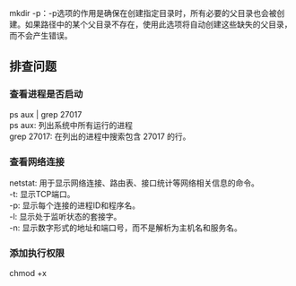 mkdir -p：-p选项的作用是确保在创建指定目录时，所有必要的父目录也会被创建。如果路径中的某个父目录不存在，使用此选项将自动创建这些缺失的父目录，而不会产生错误。

## 排查问题
### 查看进程是否启动
ps aux | grep 27017 <br>
ps aux: 列出系统中所有运行的进程 <br>
grep 27017: 在列出的进程中搜索包含 27017 的行。<br>
### 查看网络连接
netstat: 用于显示网络连接、路由表、接口统计等网络相关信息的命令。<br>
-t: 显示TCP端口。<br>
-p: 显示每个连接的进程ID和程序名。<br>
-l: 显示处于监听状态的套接字。<br>
-n: 显示数字形式的地址和端口号，而不是解析为主机名和服务名。<br>

### 添加执行权限
chmod +x
